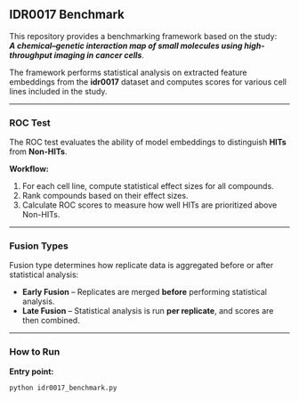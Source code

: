 ## IDR0017 Benchmark

This repository provides a benchmarking framework based on the study:  
**_A chemical–genetic interaction map of small molecules using high-throughput imaging in cancer cells_**.  

The framework performs statistical analysis on extracted feature embeddings from the **idr0017** dataset and computes scores for various cell lines included in the study.

---

### **ROC Test**
The ROC test evaluates the ability of model embeddings to distinguish **HITs** from **Non-HITs**.

**Workflow:**
1. For each cell line, compute statistical effect sizes for all compounds.
2. Rank compounds based on their effect sizes.
3. Calculate ROC scores to measure how well HITs are prioritized above Non-HITs.

---

### **Fusion Types**
Fusion type determines how replicate data is aggregated before or after statistical analysis:

- **Early Fusion** – Replicates are merged **before** performing statistical analysis.  
- **Late Fusion** – Statistical analysis is run **per replicate**, and scores are then combined.

---

### **How to Run**

**Entry point:**  
```bash
python idr0017_benchmark.py
